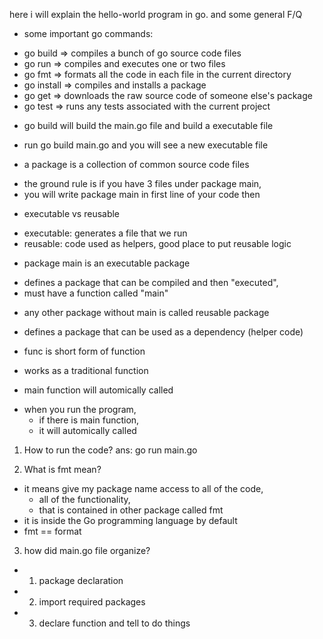 here i will explain the hello-world program in go.
and some general F/Q

* some important go commands:
- go build => compiles a bunch of go source code files
- go run => compiles and executes one or two files
- go fmt => formats all the code in each file in the current directory
- go install => compiles and installs a package
- go get => downloads the raw source code of someone else's package
- go test => runs any tests associated with the current project

* go build will build the main.go file and build a executable file
- run go build main.go and you will see a new executable file

* a package is a collection of common source code files
- the ground rule is if you have 3 files under package main, 
- you will write package main in first line of your code then

* executable vs reusable
- executable: generates a file that we run
- reusable: code used as helpers, good place to put reusable logic

* package main is an executable package
- defines a package that can be compiled and then "executed",
- must have a function called "main"

* any other package without main is called reusable package
- defines a package that can be used as a dependency (helper code)

* func is short form of function
- works as a traditional function

* main function will automically called
- when you run the program,
    - if there is main function,
    - it will automically called

1. How to run the code?
ans: go run main.go

2. What is fmt mean?
- it means give my package name access to all of the code, 
    - all of the functionality,
    -  that is contained in other package called fmt
- it is inside the Go programming language by default
- fmt == format

3. how did main.go file organize?
- 1. package declaration
- 2. import required packages
- 3. declare function and tell to do things
